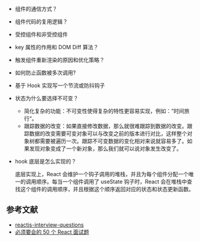 - 组件的通信方式？
- 组件代码的复用逻辑？
- 受控组件和非受控组件
- key 属性的作用和 DOM Diff 算法？
- 触发组件重新渲染的原因和优化策略？
- 如何防止函数被多次调用?
- 基于 Hook 实现写一个节流或防抖钩子
- 状态为什么要选择不可变？

    - 简化复杂的功能：不可变性使得复杂的特性更容易实现，例如：”时间旅行“。
    - 跟踪数据的改变：如果直接修改数据，那么就很难跟踪到数据的改变。跟踪数据的改变需要可变对象可以与改变之前的版本进行对比，这样整个对象树都需要被遍历一次。跟踪不可变数据的变化相对来说就容易多了。如果发现对象变成了一个新对象，那么我们就可以说对象发生改变了。

- hook 底层是怎么实现的？

    底层实现上，React 会维护一个钩子调用的堆栈，并且为每个组件分配一个唯一的调用顺序。每当一个组件调用了 useState 钩子时，React 会在堆栈中查找这个组件的调用顺序，并且根据这个顺序返回对应的状态和状态更新函数。

## 参考文献

- [reactjs-interview-questions](https://github.com/semlinker/reactjs-interview-questions)
- [必须要会的 50 个 React 面试题](https://juejin.im/post/6844903806715559943)
